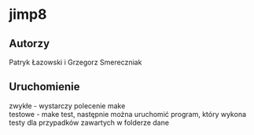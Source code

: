 # jimp8
## Autorzy
Patryk Łazowski i Grzegorz Smereczniak
## Uruchomienie
zwykłe - wystarczy polecenie make<br>
testowe - make test, następnie można uruchomić program, który wykona testy dla przypadków zawartych w folderze dane
